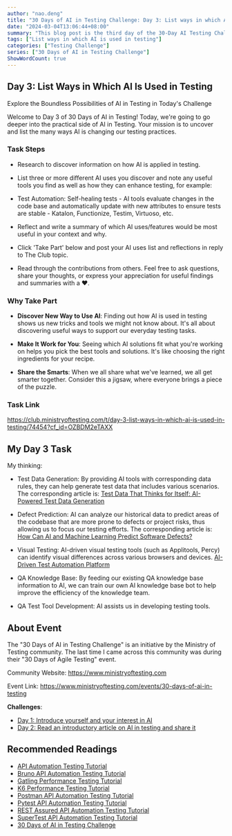 ```yaml
---
author: "nao.deng"
title: "30 Days of AI in Testing Challenge: Day 3: List ways in which AI is used in testing"
date: "2024-03-04T13:06:44+08:00"
summary: "This blog post is the third day of the 30-Day AI Testing Challenge and focuses on the many ways AI can be used in testing. The post may include an introduction to the various uses of AI in testing, such as automated testing, defect analysis, performance test optimization, and more. Readers will learn how AI can improve the testing process and increase testing efficiency, as well as the potential benefits of applying AI in testing. This series promises to provide a platform for testing professionals to comprehensively understand and discuss the use of AI in testing."
tags: ["List ways in which AI is used in testing"]
categories: ["Testing Challenge"]
series: ["30 Days of AI in Testing Challenge"]
ShowWordCount: true
---
```


## Day 3: List Ways in Which AI Is Used in Testing

Explore the Boundless Possibilities of AI in Testing in Today's Challenge

Welcome to Day 3 of 30 Days of AI in Testing! Today, we're going to go deeper into the practical side of AI in Testing. Your mission is to uncover and list the many ways AI is changing our testing practices.

### Task Steps

- Research to discover information on how AI is applied in testing.

- List three or more different AI uses you discover and note any useful tools you find as well as how they can enhance testing, for example:
- Test Automation: Self-healing tests - AI tools evaluate changes in the code base and automatically update with new attributes to ensure tests are stable - Katalon, Functionize, Testim, Virtuoso, etc.

- Reflect and write a summary of which AI uses/features would be most useful in your context and why.

- Click 'Take Part' below and post your AI uses list and reflections in reply to The Club topic.
- Read through the contributions from others. Feel free to ask questions, share your thoughts, or express your appreciation for useful findings and summaries with a ❤️.

### Why Take Part

- **Discover New Way to Use AI**: Finding out how AI is used in testing shows us new tricks and tools we might not know about. It's all about discovering useful ways to support our everyday testing tasks.

- **Make It Work for You**: Seeing which AI solutions fit what you're working on helps you pick the best tools and solutions. It's like choosing the right ingredients for your recipe.

- **Share the Smarts**: When we all share what we've learned, we all get smarter together. Consider this a jigsaw, where everyone brings a piece of the puzzle.

### Task Link

<https://club.ministryoftesting.com/t/day-3-list-ways-in-which-ai-is-used-in-testing/74454?cf_id=OZBDM2eTAXX>

## My Day 3 Task

My thinking:

- Test Data Generation: By providing AI tools with corresponding data rules, they can help generate test data that includes various scenarios. The corresponding article is: [Test Data That Thinks for Itself: AI-Powered Test Data Generation](https://hackernoon.com/test-data-that-thinks-for-itself-ai-powered-test-data-generation)

- Defect Prediction: AI can analyze our historical data to predict areas of the codebase that are more prone to defects or project risks, thus allowing us to focus our testing efforts. The corresponding article is: [How Can AI and Machine Learning Predict Software Defects?](https://www.linkedin.com/advice/3/how-can-ai-machine-learning-predict-software-defects-xb9sc)

- Visual Testing: AI-driven visual testing tools (such as Applitools, Percy) can identify visual differences across various browsers and devices. [AI-Driven Test Automation Platform](https://applitools.com/contact/demo-request-next/)

- QA Knowledge Base: By feeding our existing QA knowledge base information to AI, we can train our own AI knowledge base bot to help improve the efficiency of the knowledge team.

- QA Test Tool Development: AI assists us in developing testing tools.

## About Event

The "30 Days of AI in Testing Challenge" is an initiative by the Ministry of Testing community. The last time I came across this community was during their "30 Days of Agile Testing" event.

Community Website: <https://www.ministryoftesting.com>

Event Link: <https://www.ministryoftesting.com/events/30-days-of-ai-in-testing>

**Challenges**:

- [Day 1: Introduce yourself and your interest in AI](https://naodeng.com.cn/posts/event/30-days-of-ai-in-testing-day-1-introduce-yourself-and-your-interest-in-ai/)
- [Day 2: Read an introductory article on AI in testing and share it](https://naodeng.com.cn/posts/event/30-days-of-ai-in-testing-day-2-read-an-introductory-article-on-ai-in-testing-and-share-it/)

## Recommended Readings

- [API Automation Testing Tutorial](https://naodeng.com.cn/series/api-automation-testing-tutorial/)
- [Bruno API Automation Testing Tutorial](https://naodeng.com.cn/series/bruno-api-automation-testing-tutorial/)
- [Gatling Performance Testing Tutorial](https://naodeng.com.cn/series/gatling-performance-testing-tutorial/)
- [K6 Performance Testing Tutorial](https://naodeng.com.cn/series/k6-performance-testing-tutorial/)
- [Postman API Automation Testing Tutorial](https://naodeng.com.cn/series/postman-api-automation-testing-tutorial/)
- [Pytest API Automation Testing Tutorial](https://naodeng.com.cn/series/pytest-api-automation-testing-tutorial/)
- [REST Assured API Automation Testing Tutorial](https://naodeng.com.cn/series/rest-assured-api-automation-testing-tutorial/)
- [SuperTest API Automation Testing Tutorial](https://naodeng.com.cn/series/supertest-api-automation-testing-tutorial/)
- [30 Days of AI in Testing Challenge](https://naodeng.com.cn/series/30-days-of-ai-in-testing-challenge/)
